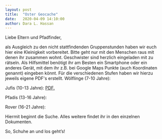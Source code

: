 ```yaml
---
layout: post
title:  "Oster Geocache"
date:   2020-04-09 14:10:00
author: Dara L. Hassan
---
```


Liebe Eltern und Pfadfinder, 

als Ausgleich zu den nicht stattfindenden Gruppenstunden haben wir euch hier eine Kleinigkeit vorbereitet. Bitte geht nur mit den Menschen raus mit denen ihr zusammen wohnt. Geschwister sind herzlich eingeladen mit zu rätseln. Als Hilfsmittel benötigt ihr am Besten ein Smartphone oder ein anderes Gerät, mit dem ihr z.B. bei Google Maps Punkte (auch Koordinaten genannt) eingeben könnt. Für die verschiedenen Stufen haben wir hierzu jeweils eigene PDF's erstellt.
Wölflinge (7-10 Jahre): 

Jufis (10-13 Jahre): <a href="/Website/pdf/GeocacheJufis.pdf" target="_blank">PDF.</a>

Pfadis (13-16 Jahre):

Rover (16-21 Jahre):

Hiermit beginnt die Suche. Alles weitere findet ihr in den einzelnen Dokumenten.

So, Schuhe an und los geht’s!
